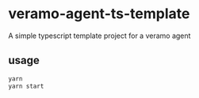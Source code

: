 # veramo-agent-ts-template
A simple typescript template project for a veramo agent

## usage

```bash
yarn
yarn start
```

